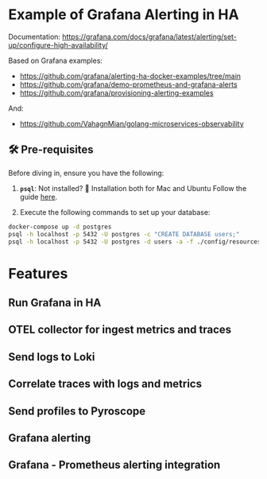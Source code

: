 # Example of Grafana Alerting in HA

Documentation: https://grafana.com/docs/grafana/latest/alerting/set-up/configure-high-availability/

Based on Grafana examples:

- https://github.com/grafana/alerting-ha-docker-examples/tree/main
- https://github.com/grafana/demo-prometheus-and-grafana-alerts
- https://github.com/grafana/provisioning-alerting-examples


And:

- https://github.com/VahagnMian/golang-microservices-observability

## 🛠 Pre-requisites

Before diving in, ensure you have the following:

1. **`psql`**: Not installed? 🛑 Installation both for Mac and Ubuntu Follow the guide [here](https://www.timescale.com/blog/how-to-install-psql-on-mac-ubuntu-debian-windows/).

2.  Execute the following commands to set up your database:
```bash
docker-compose up -d postgres
psql -h localhost -p 5432 -U postgres -c "CREATE DATABASE users;"
psql -h localhost -p 5432 -U postgres -d users -a -f ./config/resources/users.sql
```


# Features

## Run Grafana in HA

## OTEL collector for ingest metrics and traces

## Send logs to Loki

## Correlate traces with logs and metrics

## Send profiles to Pyroscope

## Grafana alerting

## Grafana - Prometheus alerting integration

